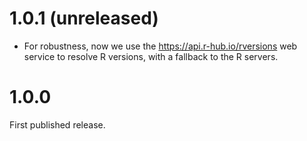 
# 1.0.1 (unreleased)

* For robustness, now we use the https://api.r-hub.io/rversions web
  service to resolve R versions, with a fallback to the R servers.

# 1.0.0

First published release.
